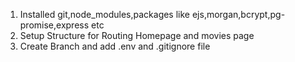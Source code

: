 1) Installed git,node_modules,packages like ejs,morgan,bcrypt,pg-promise,express etc
2) Setup Structure for Routing Homepage and movies page
3) Create Branch and add .env and .gitignore file